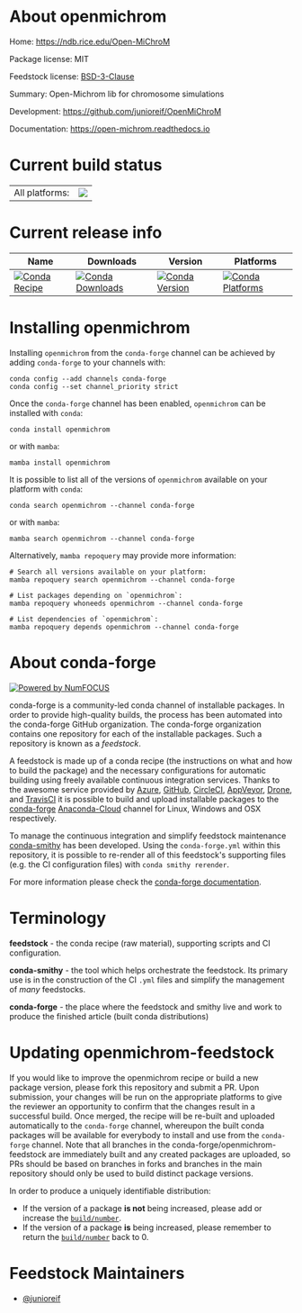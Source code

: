 About openmichrom
=================

Home: https://ndb.rice.edu/Open-MiChroM

Package license: MIT

Feedstock license: [BSD-3-Clause](https://github.com/conda-forge/openmichrom-feedstock/blob/main/LICENSE.txt)

Summary: Open-Michrom lib for chromosome simulations

Development: https://github.com/junioreif/OpenMiChroM

Documentation: https://open-michrom.readthedocs.io

Current build status
====================


<table><tr><td>All platforms:</td>
    <td>
      <a href="https://dev.azure.com/conda-forge/feedstock-builds/_build/latest?definitionId=13049&branchName=main">
        <img src="https://dev.azure.com/conda-forge/feedstock-builds/_apis/build/status/openmichrom-feedstock?branchName=main">
      </a>
    </td>
  </tr>
</table>

Current release info
====================

| Name | Downloads | Version | Platforms |
| --- | --- | --- | --- |
| [![Conda Recipe](https://img.shields.io/badge/recipe-openmichrom-green.svg)](https://anaconda.org/conda-forge/openmichrom) | [![Conda Downloads](https://img.shields.io/conda/dn/conda-forge/openmichrom.svg)](https://anaconda.org/conda-forge/openmichrom) | [![Conda Version](https://img.shields.io/conda/vn/conda-forge/openmichrom.svg)](https://anaconda.org/conda-forge/openmichrom) | [![Conda Platforms](https://img.shields.io/conda/pn/conda-forge/openmichrom.svg)](https://anaconda.org/conda-forge/openmichrom) |

Installing openmichrom
======================

Installing `openmichrom` from the `conda-forge` channel can be achieved by adding `conda-forge` to your channels with:

```
conda config --add channels conda-forge
conda config --set channel_priority strict
```

Once the `conda-forge` channel has been enabled, `openmichrom` can be installed with `conda`:

```
conda install openmichrom
```

or with `mamba`:

```
mamba install openmichrom
```

It is possible to list all of the versions of `openmichrom` available on your platform with `conda`:

```
conda search openmichrom --channel conda-forge
```

or with `mamba`:

```
mamba search openmichrom --channel conda-forge
```

Alternatively, `mamba repoquery` may provide more information:

```
# Search all versions available on your platform:
mamba repoquery search openmichrom --channel conda-forge

# List packages depending on `openmichrom`:
mamba repoquery whoneeds openmichrom --channel conda-forge

# List dependencies of `openmichrom`:
mamba repoquery depends openmichrom --channel conda-forge
```


About conda-forge
=================

[![Powered by
NumFOCUS](https://img.shields.io/badge/powered%20by-NumFOCUS-orange.svg?style=flat&colorA=E1523D&colorB=007D8A)](https://numfocus.org)

conda-forge is a community-led conda channel of installable packages.
In order to provide high-quality builds, the process has been automated into the
conda-forge GitHub organization. The conda-forge organization contains one repository
for each of the installable packages. Such a repository is known as a *feedstock*.

A feedstock is made up of a conda recipe (the instructions on what and how to build
the package) and the necessary configurations for automatic building using freely
available continuous integration services. Thanks to the awesome service provided by
[Azure](https://azure.microsoft.com/en-us/services/devops/), [GitHub](https://github.com/),
[CircleCI](https://circleci.com/), [AppVeyor](https://www.appveyor.com/),
[Drone](https://cloud.drone.io/welcome), and [TravisCI](https://travis-ci.com/)
it is possible to build and upload installable packages to the
[conda-forge](https://anaconda.org/conda-forge) [Anaconda-Cloud](https://anaconda.org/)
channel for Linux, Windows and OSX respectively.

To manage the continuous integration and simplify feedstock maintenance
[conda-smithy](https://github.com/conda-forge/conda-smithy) has been developed.
Using the ``conda-forge.yml`` within this repository, it is possible to re-render all of
this feedstock's supporting files (e.g. the CI configuration files) with ``conda smithy rerender``.

For more information please check the [conda-forge documentation](https://conda-forge.org/docs/).

Terminology
===========

**feedstock** - the conda recipe (raw material), supporting scripts and CI configuration.

**conda-smithy** - the tool which helps orchestrate the feedstock.
                   Its primary use is in the construction of the CI ``.yml`` files
                   and simplify the management of *many* feedstocks.

**conda-forge** - the place where the feedstock and smithy live and work to
                  produce the finished article (built conda distributions)


Updating openmichrom-feedstock
==============================

If you would like to improve the openmichrom recipe or build a new
package version, please fork this repository and submit a PR. Upon submission,
your changes will be run on the appropriate platforms to give the reviewer an
opportunity to confirm that the changes result in a successful build. Once
merged, the recipe will be re-built and uploaded automatically to the
`conda-forge` channel, whereupon the built conda packages will be available for
everybody to install and use from the `conda-forge` channel.
Note that all branches in the conda-forge/openmichrom-feedstock are
immediately built and any created packages are uploaded, so PRs should be based
on branches in forks and branches in the main repository should only be used to
build distinct package versions.

In order to produce a uniquely identifiable distribution:
 * If the version of a package **is not** being increased, please add or increase
   the [``build/number``](https://docs.conda.io/projects/conda-build/en/latest/resources/define-metadata.html#build-number-and-string).
 * If the version of a package **is** being increased, please remember to return
   the [``build/number``](https://docs.conda.io/projects/conda-build/en/latest/resources/define-metadata.html#build-number-and-string)
   back to 0.

Feedstock Maintainers
=====================

* [@junioreif](https://github.com/junioreif/)

